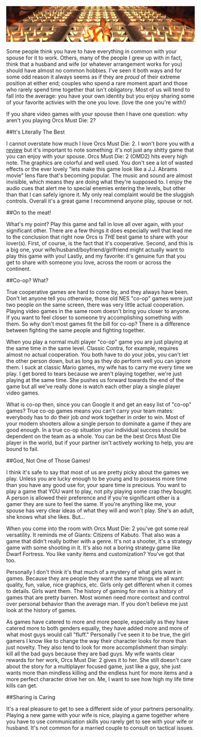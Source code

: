 <!-- 
.. link: 
.. description: 
.. tags:games,couples,indie 
.. date: 2013/11/01 18:47:42
.. title: Kill Orcs & Build A Better Marriage
.. slug: kill-orcs-build-a-better-marriage
-->

<img class="round" src="/OMDheader.jpg" alt="missing image"/>

Some people think you have to have everything in common with your spouse for it to work. Others, many of the people I grew up with in fact, think that a husband and wife (or whatever arrangement works for you) should have almost no common hobbies. I've seen it both ways and for some odd reason it always seems as if they are _proud_ of their extreme position at either end; couples who spend a rare moment apart and those who rarely spend time together that isn't obligatory. Most of us will tend to fall into the average: you have your own identity but you enjoy sharing some of your favorite activies with the one you love. (love the one you're with!)

If you share video games with your spouse then I have one question: why aren't you playing Orcs Must Die: 2? 

##It's Literally The Best 

I cannot overstate how much I love Orcs Must Die: 2. I won't bore you with a [review](http://www.metacritic.com/game/pc/orcs-must-die!-2) but it's important to note something: it's not just any shitty game that you can enjoy with your spouse. Orcs Must Die: 2 (OMD2) hits every high note. The graphics are colorful and well used. You don't see a lot of wasted effects or the ever lovely "lets make this game look like a J.J. Abrams movie" lens flare that's becoming popular. The music and sound are almost invisible, which means they are doing what they're supposed to. I enjoy the audio cues that alert me to special enemies entering the levels, but other than that I can safely ignore it. My only real complaint would be the sluggish controls. Overall it's a great game I recommend anyone play, spouse or not. 

##On to the meat!

What's my point? Play this game and fall in love all over again, with your significant other. There are a few things it does especially well that lead me to the conclusion that right now Orcs is _THE_ best game to share with your lover(s). First, of course, is the fact that it's cooperative. Second, and this is a big one, your wife/husband/boyfriend/girlfriend might actually want to play this game with you! Lastly, and my favorite: it's genuine fun that you get to share with someone you love, across the room or across the continent. 

##Co-op? What? 

True cooperative games are hard to come by, and they always have been. Don't let anyone tell you otherwise, those old NES "co-op" games were just two people on the same screen, there was very little actual cooperation. Playing video games in the same room doesn't bring you closer to anyone. If you want to feel closer to someone try accomplishing something with them. So why don't most games fit the bill for co-op? There is a difference between fighting the same people and fighting together. 

When you play a normal multi player "co-op" game you are just playing at the same time in the same level. Classic Contra, for example, requires almost no actual cooperation. You both have to do your jobs, you can't let the other person down, but as long as they do perform well you can ignore them. I suck at classic Mario games, my wife has to carry me every time we play. I get bored to tears because we aren't playing together, we're just playing at the same time. She pushes us forward towards the end of the game but all we've really done is watch each other play a single player video games. 

What is co-op then, since you can Google it and get an easy list of "co-op" games? True co-op games means you can't carry your team mates: everybody has to do their job _and_ work together in order to win. Most of your modern shooters allow a single person to dominate a game if they are good enough. In a true co-op situation your individual success should be dependent on the team as a whole. You can be the best Orcs Must Die player in the world, but if your partner isn't actively working to help, you are bound to fail. 

##God, Not One of Those Games!

I think it's safe to say that most of us are pretty picky about the games we play. Unless you are lucky enough to be young and to possess more time than you have any good use for, your spare time is precious. You want to play a game that YOU want to play, not pity playing some crap they bought. A person is allowed their preference and if you're significant other is a gamer they are sure to feel the same. If you're anything like me, your spouse has very clear ideas of what they will and won't play. She's an adult, she knows what she likes. But...

When you come into the room with Orcs Must Die: 2 you've got some real versatility. It reminds me of Giants: Citizens of Kabuto. That also was a game that didn't really bother with a genre. It's not a shooter, it's a strategy game with some shooting in it. It's also not a boring strategy game like Dwarf Fortress. You like vanity items and customization? You've got that too. 

Personally I don't think it's that much of a mystery of what girls want in games. Because they are people they want the same things we all want: quality, fun, value, nice graphics, etc. Girls only get different when it comes to details. Girls want them. The history of gaming for men is a history of games that are pretty barren. Most women need more context and control over personal behavior than the average man. If you don't believe me just look at the history of games. 

As games have catered to more and more people, especially as they have catered more to both genders equally, they have added more and more of what most guys would call "fluff." Personally I've seen it to be true, the girl gamers I know like to change the way their character looks for more than just novelty. They also tend to look for more accomplishment than simply: kill all the bad guys because they are bad guys. My wife wants clear rewards for her work, Orcs Must Die: 2 gives it to her. She still doesn't care about the story for a multiplayer focused game, just like a guy, she just wants more than mindless killing and the endless hunt for more items and a more perfect character drive her on. Me, I want to see how high my life time kills can get. 

##Sharing is Caring

It's a real pleasure to get to see a different side of your partners personality. Playing a new game with your wife is nice, playing a game together where you have to use communication skills you rarely get to see with your wife or husband. It's not common for a married couple to consult on tactical issues. 
